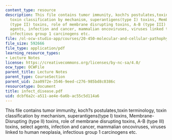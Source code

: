 ```yaml
---
content_type: resource
description: This file contains tumor immunity, koch?s postulates,toxin terminology,
  toxin classification by mechanism, superantigens(type I) toxins, Membrane-Disrupting
  (type II) toxins, role of membrane disrupting toxins, A-B (type III) toxins, select
  agents, infection and cancer, mammalian oncoviruses, viruses linked to human neoplasia,
  infectious group 1 carcinogens etc.
file: /ol-ocw-studio-app/courses/20-450-molecular-and-cellular-pathophysiology-be-450-spring-2005/dcbf6a2ca511ae4e6a6bac55c5d114a6_infect_disease.pdf
file_size: 592666
file_type: application/pdf
learning_resource_types:
- Lecture Notes
license: https://creativecommons.org/licenses/by-nc-sa/4.0/
ocw_type: OCWFile
parent_title: Lecture Notes
parent_type: CourseSection
parent_uid: 2aa0972e-3546-9eed-c276-985bd8c0386c
resourcetype: Document
title: infect_disease.pdf
uid: dcbf6a2c-a511-ae4e-6a6b-ac55c5d114a6
---
```

This file contains tumor immunity, koch?s postulates,toxin terminology, toxin classification by mechanism, superantigens(type I) toxins, Membrane-Disrupting (type II) toxins, role of membrane disrupting toxins, A-B (type III) toxins, select agents, infection and cancer, mammalian oncoviruses, viruses linked to human neoplasia, infectious group 1 carcinogens etc.
